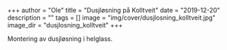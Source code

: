 +++
author = "Ole"
title = "Dusjløsning på Kolltveit"
date = "2019-12-20"
description = ""
tags = []
image = "img/cover/dusjlosning_kolltveit.jpg"
image_dir = "dusjlosning_kolltveit"
+++

Montering av dusjløsning i helglass.
